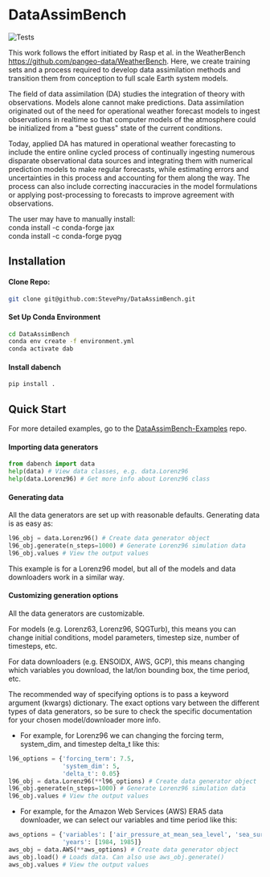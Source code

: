 # DataAssimBench

![Tests](https://github.com/StevePny/DataAssimBench/actions/workflows/python-ci-conda.yml/badge.svg)

This work follows the effort initiated by Rasp et al. in the WeatherBench <https://github.com/pangeo-data/WeatherBench>. Here, we create training sets and a process required to develop data assimilation methods and transition them from conception to full scale Earth system models.  

The field of data assimilation (DA) studies the integration of theory with observations. Models alone cannot make predictions. Data assimilation originated out of the need for operational weather forecast models to ingest observations in realtime so that computer models of the atmosphere could be initialized from a "best guess" state of the current conditions.  

Today, applied DA has matured in operational weather forecasting to include the entire online cycled process of continually ingesting numerous disparate observational data sources and integrating them with numerical prediction models to make regular forecasts, while estimating errors and uncertainties in this process and accounting for them along the way. The process can also include correcting inaccuracies in the model formulations or applying post-processing to forecasts to improve agreement with observations.  

The user may have to manually install:  
conda install -c conda-forge jax  
conda install -c conda-forge pyqg  

## Installation

#### Clone Repo:

```bash
git clone git@github.com:StevePny/DataAssimBench.git
```

#### Set Up Conda Environment

```bash
cd DataAssimBench
conda env create -f environment.yml
conda activate dab
```

#### Install dabench
```bash
pip install .
```

## Quick Start

For more detailed examples, go to the [DataAssimBench-Examples](https://github.com/StevePny/DataAssimBench-Examples) repo.

#### Importing data generators

```python
from dabench import data
help(data) # View data classes, e.g. data.Lorenz96
help(data.Lorenz96) # Get more info about Lorenz96 class
```

#### Generating data

All the data generators are set up with reasonable defaults. Generating data is as easy as:

```python
l96_obj = data.Lorenz96() # Create data generator object
l96_obj.generate(n_steps=1000) # Generate Lorenz96 simulation data
l96_obj.values # View the output values
```

This example is for a Lorenz96 model, but all of the models and data downloaders work in a similar way. 

#### Customizing generation options

All the data generators are customizable.

For models (e.g. Lorenz63, Lorenz96, SQGTurb), this means you can change initial conditions, model parameters, timestep size, number of timesteps, etc.

For data downloaders (e.g. ENSOIDX, AWS, GCP), this means changing which variables you download, the lat/lon bounding box, the time period, etc.

The recommended way of specifying options is to pass a keyword argument (kwargs) dictionary. The exact options vary between the different types of data generators, so be sure to check the specific documentation for your chosen model/downloader more info.

- For example, for Lorenz96 we can changing the forcing term, system_dim, and timestep delta_t like this:

```python
l96_options = {'forcing_term': 7.5,
               'system_dim': 5,
               'delta_t': 0.05}
l96_obj = data.Lorenz96(**l96_options) # Create data generator object
l96_obj.generate(n_steps=1000) # Generate Lorenz96 simulation data
l96_obj.values # View the output values
```

- For example, for the Amazon Web Services (AWS) ERA5 data downloader, we can select our variables and time period like this:

```python
aws_options = {'variables': ['air_pressure_at_mean_sea_level', 'sea_surface_temperature'],
               'years': [1984, 1985]}
aws_obj = data.AWS(**aws_options) # Create data generator object
aws_obj.load() # Loads data. Can also use aws_obj.generate()
aws_obj.values # View the output values
```

